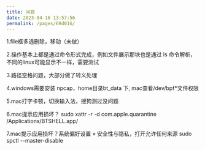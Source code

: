 ```yaml
---
title: 问题
date: 2023-04-16 13:57:56
permalink: /pages/69d016/
---
```


1.file框多选删除，移动（未做）

2.操作基本上都是通过命令形式完成，例如文件展示那块也是通过 ls 命令解析，不同的linux可能显示不一样，需要测试

3.路径空格问题，大部分做了转义处理

4.windows需要安装 npcap，home目录bt_data 下, mac查看/dev/bpf*文件权限

5.mac打字卡顿，切换输入法，搜狗测过没问题

6.mac提示应用损坏？ sudo xattr -r -d com.apple.quarantine /Applications/BTSHELL.app/

7.mac提示应用损坏？系统偏好设置 » 安全性与隐私，打开允许任何来源 sudo spctl --master-disable

